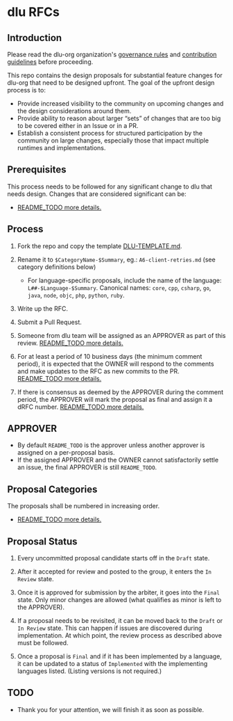 # dlu RFCs

## Introduction

Please read the dlu-org organization's [governance rules](#TODO) and [contribution guidelines](#TODO) before proceeding.

This repo contains the design proposals for substantial feature changes for
dlu-org that need to be designed upfront. The goal of the upfront design process
is to:
- Provide increased visibility to the community on upcoming changes and the design considerations around them.
- Provide ability to reason about larger “sets” of changes that are too big to be covered either in an Issue or in a PR.
- Establish a consistent process for structured participation by the community on large changes, especially those that impact multiple runtimes and implementations.

## Prerequisites

This process needs to be followed for any significant change to dlu that
needs design.
Changes that are considered significant can be:

- [README_TODO more details.](#TODO)   

## Process

1. Fork the repo and copy the template [DLU-TEMPLATE.md](DLU-TEMPLATE.md).  

2. Rename it to ``$CategoryName-$Summary``, eg.: ``A6-client-retries.md`` (see
  category definitions below)
   - For language-specific proposals, include the name of the language:
     ``L##-$Language-$Summary``.  Canonical names: `core`, `cpp`, `csharp`, `go`,
     `java`, `node`, `objc`, `php`, `python`, `ruby`.

3. Write up the RFC.

4. Submit a Pull Request.

5. Someone from dlu team will be assigned as an APPROVER as part of this
review. [README_TODO more details.](#TODO)   

6. For at least a period of 10 business days (the minimum comment period),
it is expected that the OWNER will respond to the comments and make updates
to the RFC as new commits to the PR. [README_TODO more details.](#TODO)

7. If there is consensus as deemed by the APPROVER during the comment period,
the APPROVER will mark the proposal as final and assign it a dRFC number. [README_TODO more details.](#TODO)


## APPROVER

- By default ``README_TODO`` is the approver unless another approver is assigned
on a per-proposal basis.
- If the assigned APPROVER and the OWNER cannot satisfactorily settle an issue,
the final APPROVER is still ``README_TODO``.

## Proposal Categories
The proposals shall be numbered in increasing order.

- [README_TODO more details.](#TODO)  

## Proposal Status

1. Every uncommitted proposal candidate starts off in the ``Draft`` state.

2. After it accepted for review and posted to the group, it enters the
``In Review`` state.

3. Once it is approved for submission by the arbiter, it goes into the
``Final`` state. Only minor changes are allowed (what qualifies as minor is
left to the APPROVER).

4. If a proposal needs to be revisited, it can be moved back to the ``Draft``
or ``In Review`` state. This can happen if issues are discovered during
implementation. At which point, the review process as described above must be
followed.

5. Once a proposal is ``Final`` and if it has been implemented by a language,
it can be updated to a status of ``Implemented`` with the implementing
languages listed. (Listing versions is not required.)

## TODO 

- Thank you for your attention, we will finish it as soon as possible.


